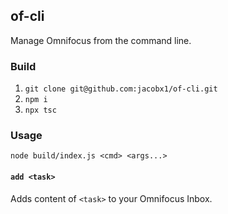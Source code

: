 ## of-cli

Manage Omnifocus from the command line.

### Build

1. `git clone git@github.com:jacobx1/of-cli.git`
2. `npm i`
3. `npx tsc`

### Usage

`node build/index.js <cmd> <args...>`

#### `add <task>`

Adds content of `<task>` to your Omnifocus Inbox.
